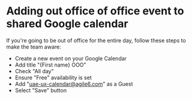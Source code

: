 # Adding out office of office event to shared Google calendar

If you're going to be out of office for the entire day, follow these steps to make the team aware: 

* Create a new event on your Google Calendar
* Add title "{First name} OOO"
* Check "All day"
* Ensure "Free" availability is set
* Add "uae-ux-calendar@agile6.com" as a Guest
* Select "Save" button
